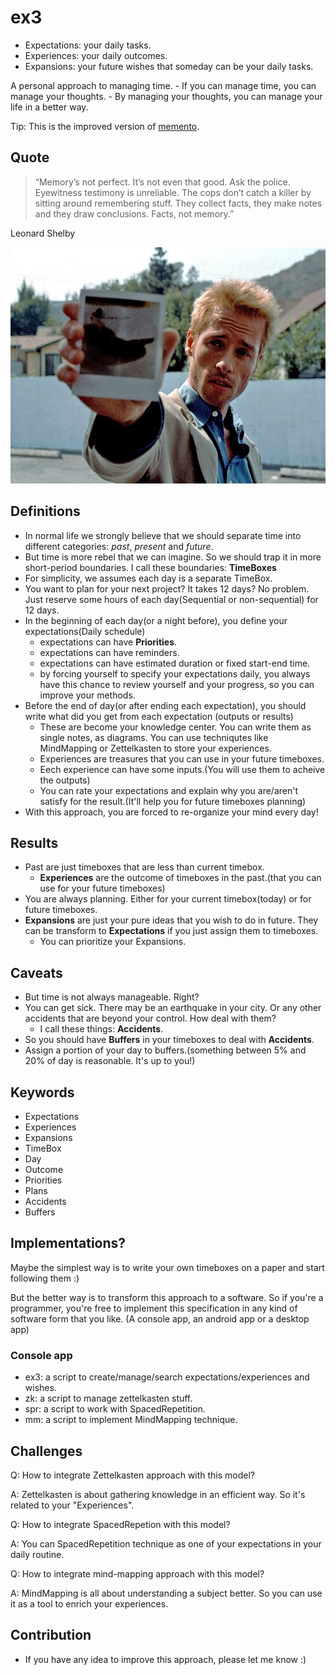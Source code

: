 # ex3

- Expectations: your daily tasks.
- Experiences: your daily outcomes.
- Expansions: your future wishes that someday can be your daily tasks.

A personal approach to managing time.
	- If you can manage time, you can manage your thoughts.
		- By managing your thoughts, you can manage your life in a better way.

Tip: This is the improved version of [memento](https://github.com/LinArcX/memento).

## Quote
> “Memory’s not perfect. It’s not even that good. Ask the police. Eyewitness testimony is unreliable. The cops don’t catch a killer by sitting around remembering stuff. They collect facts, they make notes and they draw conclusions. Facts, not memory.”

Leonard Shelby

![Demo](./assets/memento.jpg)

## Definitions
- In normal life we strongly believe that we should separate time into different categories: _past_, _present_ and _future_.
- But time is more rebel that we can imagine. So we should trap it in more short-period boundaries. I call these boundaries: **TimeBoxes**
- For simplicity, we assumes each day is a separate TimeBox.
- You want to plan for your next project? It takes 12 days? No problem. Just reserve some hours of each day(Sequential or non-sequential) for 12 days.
- In the beginning of each day(or a night before), you define your expectations(Daily schedule)
  - expectations can have **Priorities**.
  - expectations can have reminders.
  - expectations can have estimated duration or fixed start-end time.
  - by forcing yourself to specify your expectations daily, you always have this chance to review yourself and your progress, so you can improve your methods.
- Before the end of day(or after ending each expectation), you should write what did you get from each expectation (outputs or results)
  - These are become your knowledge center. You can write them as single notes, as diagrams. You can use techniqutes like MindMapping or Zettelkasten to store your experiences.
  - Experiences are treasures that you can use in your future timeboxes.
  - Eech experience can have some inputs.(You will use them to acheive the outputs)
  - You can rate your expectations and explain why you are/aren't satisfy for the result.(It'll help you for future timeboxes planning)
- With this approach, you are forced to re-organize your mind every day!

## Results
- Past are just timeboxes that are less than current timebox.
  - **Experiences** are the outcome of timeboxes in the past.(that you can use for your future timeboxes)
- You are always planning. Either for your current timebox(today) or for future timeboxes.
- **Expansions** are just your pure ideas that you wish to do in future. They can be transform to **Expectations** if you just assign them to timeboxes.
	- You can prioritize your Expansions.

## Caveats
- But time is not always manageable. Right?
- You can get sick. There may be an earthquake in your city. Or any other accidents that are beyond your control. How deal with them?
  - I call these things: **Accidents**.
- So you should have **Buffers** in your timeboxes to deal with **Accidents**.
- Assign a portion of your day to buffers.(something between 5% and 20% of day is reasonable. It's up to you!)

## Keywords
- Expectations
- Experiences
- Expansions
- TimeBox
- Day
- Outcome
- Priorities
- Plans
- Accidents
- Buffers

## Implementations?
Maybe the simplest way is to write your own timeboxes on a paper and start following them :)

But the better way is to transform this approach to a software. So if you're a programmer, you're free to implement this specification
in any kind of software form that you like. (A console app, an android app or a desktop app)

### Console app
- ex3: a script to create/manage/search expectations/experiences and wishes.
- zk: a script to manage zettelkasten stuff.
- spr: a script to work with SpacedRepetition.
- mm: a script to implement MindMapping technique.


## Challenges
Q: How to integrate Zettelkasten approach with this model?

A: Zettelkasten is about gathering knowledge in an efficient way. So it's related to your "Experiences".

Q: How to integrate SpacedRepetion with this model?

A: You can SpacedRepetition technique as one of your expectations in your daily routine.

Q: How to integrate mind-mapping approach with this model?

A: MindMapping is all about understanding a subject better. So you can use it as a tool to enrich your experiences.

## Contribution
- If you have any idea to improve this approach, please let me know :)
